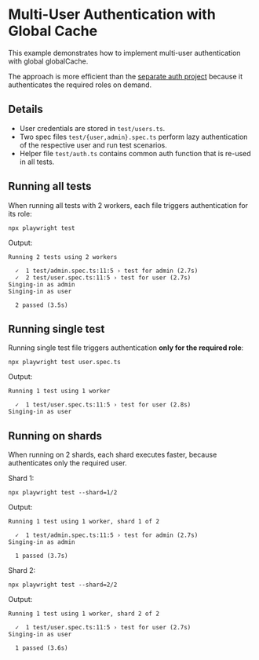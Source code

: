 # Multi-User Authentication with Global Cache

This example demonstrates how to implement multi-user authentication with global globalCache. 

The approach is more efficient than the [separate auth project](https://playwright.dev/docs/auth#multiple-signed-in-roles) because it authenticates the required roles on demand.

## Details
- User credentials are stored in `test/users.ts`.
- Two spec files `test/{user,admin}.spec.ts` perform lazy authentication of the respective user and run test scenarios.
- Helper file `test/auth.ts` contains common auth function that is re-used in all tests.

## Running all tests
When running all tests with 2 workers, each file triggers authentication for its role:
```
npx playwright test
```
Output:
```
Running 2 tests using 2 workers

  ✓  1 test/admin.spec.ts:11:5 › test for admin (2.7s)
  ✓  2 test/user.spec.ts:11:5 › test for user (2.7s)
Singing-in as admin
Singing-in as user

  2 passed (3.5s)
```

## Running single test 
Running single test file triggers authentication **only for the required role**:
```
npx playwright test user.spec.ts
```
Output:
```
Running 1 test using 1 worker

  ✓  1 test/user.spec.ts:11:5 › test for user (2.8s)
Singing-in as user
```

## Running on shards
When running on 2 shards, each shard executes faster, because authenticates only the required user.

Shard 1:
```
npx playwright test --shard=1/2
```
Output:
```
Running 1 test using 1 worker, shard 1 of 2

  ✓  1 test/admin.spec.ts:11:5 › test for admin (2.7s)
Singing-in as admin

  1 passed (3.7s)
```

Shard 2:
```
npx playwright test --shard=2/2
```
Output:
```
Running 1 test using 1 worker, shard 2 of 2

  ✓  1 test/user.spec.ts:11:5 › test for user (2.7s)
Singing-in as user

  1 passed (3.6s)
```